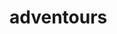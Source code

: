 # adventours

<!--this is a project made following a 30+++ hour long udemy advanced css/sass course.

In order to learn advanced transitions, animations, polygyon and gradients as well as created reusable code components such as buttons, cards etc. Using the Block Element modifier throughout-->

<!--to make changes type in terminal:  npm run watch:sass-->
